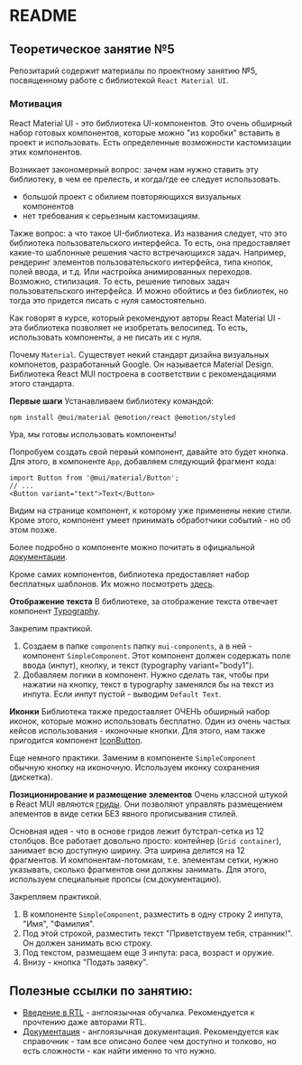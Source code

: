 # README

## Теоретическое занятие №5

Репозитарий содержит материалы по проектному занятию №5, посвященному работе с библиотекой `React Material UI`.

### Мотивация
React Material UI - это библиотека UI-компонентов. Это очень обширный набор готовых компонентов, которые можно "из коробки" вставить в проект и использовать. Есть определенные возможности кастомизации этих компонентов.

Возникает закономерный вопрос: зачем нам нужно ставить эту библиотеку, в чем ее прелесть, и когда/где ее следует использовать.
 - большой проект с обилием повторяющихся визуальных компонентов
 - нет требования к серьезным кастомизациям.

Также вопрос: а что такое UI-библиотека. Из названия следует, что это библиотека пользовательского интерфейса. То есть, она предоставляет какие-то шаблонные решения часто встречающихся задач. Например, рендеринг элементов пользовательского интерфейса, типа кнопок, полей ввода, и т.д. Или настройка анимированных переходов. Возможно, стилизация. То есть, решение типовых задач пользовательского интерфейса. И можно обойтись и без библиотек, но тогда это придется писать с нуля самостоятельно.

Как говорят в курсе, который рекомендуют авторы React Material UI - эта библиотека позволяет не изобретать велосипед. То есть, использовать компоненты, а не писать их с нуля.

Почему `Material`. Существует некий стандарт дизайна визуальных компонетов, разработанный Google. Он называется Material Design. Библиотека React MUI построена в соответствии с рекомендациями этого стандарта.

**Первые шаги**
Устанавливаем библиотеку командой:
```
npm install @mui/material @emotion/react @emotion/styled
```

Ура, мы готовы использовать компоненты!

Попробуем создать свой первый компонент, давайте это будет кнопка. Для этого, в компоненте `App`, добавляем следующий фрагмент кода:
```
import Button from '@mui/material/Button';
// ...
<Button variant="text">Text</Button>
```

Видим на странице компонент, к которому уже применены некие стили. Кроме этого, компонент умеет принимать обработчики событий - но об этом позже.

Более подробно о компоненте можно почитать в официальной [документации](https://mui.com/material-ui/react-button/).

Кроме самих компонентов, библиотека предоставляет набор бесплатных шаблонов. Их можно посмотреть [здесь](https://mui.com/material-ui/getting-started/templates/).

**Отображение текста**
В библиотеке, за отображение текста отвечает компонент [Typography](https://mui.com/material-ui/react-typography/).

Закрепим практикой.
 1. Создаем в папке `components` папку `mui-components`, а в ней - компонент `SimpleComponent`. Этот компонент должен содержать поле ввода (инпут), кнопку, и текст (typography variant="body1").
 2. Добавляем логики в компонент. Нужно сделать так, чтобы при нажатии на кнопку, текст в typography заменялся бы на текст из инпута. Если инпут пустой - выводим `Default Text`.


**Иконки**
Библиотека также предоставляет ОЧЕНЬ обширный набор иконок, которые можно использовать бесплатно. Один из очень частых кейсов использования - иконочные кнопки. Для этого, нам также пригодится компонент [IconButton](https://mui.com/material-ui/react-button/#icon-button).

Еще немного практики. Заменим в компоненте `SimpleComponent` обычную кнопку на иконочную. Используем иконку сохранения (дискетка).

**Позиционирование и размещение элементов**
Очень классной штукой в React MUI являются [гриды](https://mui.com/material-ui/react-grid/). Они позволяют управлять размещением элементов в виде сетки БЕЗ явного прописывания стилей.

Основная идея - что в основе гридов лежит бутстрап-сетка из 12 столбцов. Все работает довольно просто: контейнер (`Grid container`), занимает всю доступную ширину. Эта ширина делится на 12 фрагментов. И компонентам-потомкам, т.е. элементам сетки, нужно указывать, сколько фрагментов они должны занимать. Для этого, используем специальные пропсы (см.документацию).

Закрепляем практикой.
 1. В компоненте `SimpleComponent`, разместить в одну строку 2 инпута, "Имя", "Фамилия".
 2. Под этой строкой, разместить текст "Приветствуем тебя, странник!". Он должен занимать всю строку.
 3. Под текстом, размещаем еще 3 инпута: раса, возраст и оружие.
 4. Внизу - кнопка "Подать заявку".

## Полезные ссылки по занятию:
 - [Введение в RTL](https://www.robinwieruch.de/react-testing-library/) - англоязычная обучалка. Рекомендуется к прочтению даже авторами RTL.
 - [Документация](https://testing-library.com/docs/) - англоязычная документация. Рекомендуется как справочник - там все описано более чем доступно и толково, но есть сложности - как найти именно то что нужно.
